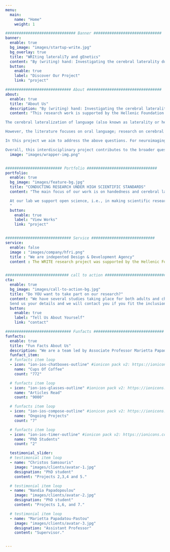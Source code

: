 ```yaml
---
menu:
  main:
    name: "Home"
    weight: 1

############################### Banner ##############################
banner:
  enable: true
  bg_image: "images/startup-write.jpg"
  bg_overlay: true
  title: "WRIting lateraliTy and gEnetics"
  content: "By (writing) hand: Investigating the cerebral laterality during writing using functional transcranial Doppler ultrasonography and the genetic relationship of laterality with special learning difficulties (dyslexia, dysgraphia)"
  button:
    enable: true
    label: "Discover Our Project"
    link: "project"

############################# About #################################
about:
  enable: true
  title: "About Us"
  description: "By (writing) hand: Investigating the cerebral laterality during writing using functional transcranial Doppler ultrasonography and the genetic relationship of laterality with special learning difficulties (dyslexia, dysgraphia)"
  content: "This research work is supported by the Hellenic Foundation for Research and Innovation (H.F.R.I.) under the “1st Call for H.F.R.I. Research Projects to support Faculty members and Researchers and the procurement of high value research equipment grant” (Project Number: HFRI-FM17-746).

The cerebral lateralization of language (also known as laterality or hemispheric dominance / asymmetry), i.e. the fact that the left hemisphere of the brain predominantly processes language in the majority of individuals, is of central focus in the neuropsychological literature. The neural underpinnings of writing in particular are of great interest, as writing is utilized nearly every day and it is a skill that demands the contribution of several cognitive and motor functions. Moreover, disorders of writing are implicated in special learning disabilities, such as dyslexia and dysgraphia.

However, the literature focuses on oral language; research on cerebral lateralization during writing is extremely limited. Moreover, only four studies (two by the principal investigator) have included left-handers, who constitute approximately 10% of the population making it important to account for this variation. Furthermore, cerebral laterality for writing has not been studied in atypical populations (e.g., dyslexia and dysgraphia), nor has the possible cortical re-organization after intervention in individuals with dyslexia been investigated. Other important questions that remain unanswered include cerebral lateralization during typing, the relationship of writing quality with cerebral lateralization, the possible cortical re-organization after non-dominant hand writing training, and the genetics of lateralization.

In this project we aim to address the above questions. For neuroimaging purposes we will employ functional transcranial Doppler ultrasound (fTCD), a reliable measurement of continuous blood flow with excellent temporal resolution, which lends itself to the study of writing as its signal is not disrupted by movement artifacts. New digital tools will be used to collect behavioral indices of lateralization. DNA samples will be further collected for inclusion in large genetic studies (GWAS).

Overall, this interdisciplinary project contributes to the broader question of individual differences in brain organization and function, both in typical and non-typical populations, with applications in special education."
  image: "images/wrapper-img.png"


######################### Portfolio ###############################
portfolio:
  enable: true
  bg_image: "images/feature-bg.jpg"
  title: "CONDUCTING RESEARCH UNDER HIGH SCIENTIFIC STANDARDS"
  content: "The main focus of our work is on handedness and cerebral lateralization (aka hemispheric specialization) for language in healthy adults and children as well as in students with special education needs (e.g., students with dyslexia, dysgraphia, hearing impaired students, and students with low or high IQ). We are employing behavioral as well as brain imaging techniques, specifically functional transcranial Doppler ultrasound (fTCD). One of our major lines of work at the moment is the cerebral lateralization of written language. We further have a special interest in meta-analysis and have published several pieces of work on different aspects of handedness, for example on the incidence of handedness and on sex differences in handedness, but also on handedness differences between the general population and individuals who are hearing impaired, with autism spectrum disorder, and of low or high intelligence.

  At our lab we support open science, i.e., in making scientific research (including publications, data, analysis code, and software) shareable and accessible. We believe that transparent and accessible knowledge speeds ups the research progress and makes findings more reliable. We share our data and materials and aim for our studies to be fully reproducible. In this Open Science Framework page you can find more information on our studies as well as open material, data, and analysis code. We also believe in collaborative work and we are a member of the Consortium of Language Asymmetry (COLA).
  "
  button:
    enable: true
    label: "View Works"
    link: "project"


############################# Service ############################
service:
  enable: false
  image : "images/company/hfri.png"
  title : "We are indepented Design & Development Agency"
  content : The WRITE research project was supported by the Hellenic Foundation for Research and Innovation (H.F.R.I.) under the “1st Call for H.F.R.I. Research Projects to support Faculty Members & Researchers and the Procurement of High-and the procurement of high-cost research equipment grant.


############################ call to action ###########################
cta:
  enable: true
  bg_image: "images/call-to-action-bg.jpg"
  title: "Do YOU want to take part on our research?"
  content: "We have several studies taking place for both adults and children. <br>
  Send us your details and we will contact you if you fit the inclusion criteria for any of our studies!"
  button:
    enable: true
    label: "Tell Us About Yourself"
    link: "contact"

############################# Funfacts ###############################
funfacts:
  enable: true
  title: "Fun Facts About Us"
  description: "We are a team led by Associate Professor Marietta Papadatou-Pastou and we are based in Athens."
  funfact_item:
  # funfacts item loop
  - icon: "ion-ios-chatboxes-outline" #ionicon pack v2: https://ionicons.com/v2/
    name: "Cups Of Coffee"
    count: "772"

  # funfacts item loop
  - icon: "ion-ios-glasses-outline" #ionicon pack v2: https://ionicons.com/v2/
    name: "Articles Read"
    count: "9000"

  # funfacts item loop
  - icon: "ion-ios-compose-outline" #ionicon pack v2: https://ionicons.com/v2/
    name: "Ongoing Projects"
    count: "7"

  # funfacts item loop
  - icon: "ion-ios-timer-outline" #ionicon pack v2: https://ionicons.com/v2/
    name: "PhD Students"
    count: "2"

  testimonial_slider:
  # testimonial item loop
  - name: "Christos Samsouris"
    image: "images/clients/avatar-1.jpg"
    designation: "PhD student"
    content: "Projects 2,3,4 and 5."

  # testimonial item loop
  - name: "Nandia Papadopoulou"
    image: "images/clients/avatar-2.jpg"
    designation: "PhD student"
    content: "Projects 1,6, and 7."

  # testimonial item loop
  - name: "Marietta Papadatou-Pastou"
    image: "images/clients/avatar-3.jpg"
    designation: "Assistant Professor"
    content: "Supervisor."


---
```

